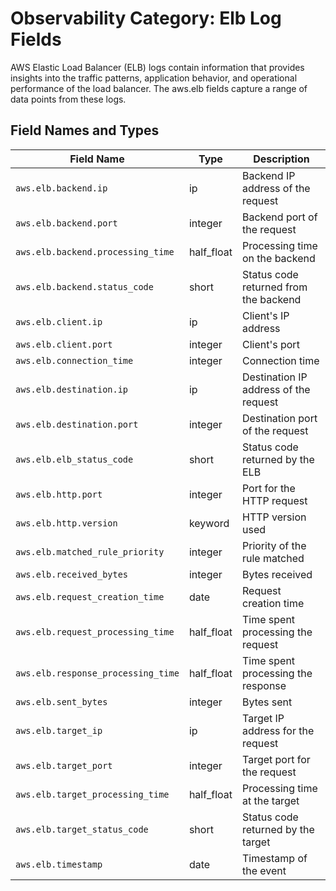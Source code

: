 # Observability Category: Elb Log Fields

AWS Elastic Load Balancer (ELB) logs contain information that provides insights into the traffic patterns, application behavior, and operational performance of the load balancer. The aws.elb fields capture a range of data points from these logs.

## Field Names and Types

| Field Name                         | Type         | Description |
|------------------------------------|--------------|-------------|
| `aws.elb.backend.ip`               | ip           | Backend IP address of the request |
| `aws.elb.backend.port`             | integer      | Backend port of the request |
| `aws.elb.backend.processing_time`  | half_float   | Processing time on the backend |
| `aws.elb.backend.status_code`      | short        | Status code returned from the backend |
| `aws.elb.client.ip`                | ip           | Client's IP address |
| `aws.elb.client.port`              | integer      | Client's port |
| `aws.elb.connection_time`          | integer      | Connection time |
| `aws.elb.destination.ip`           | ip           | Destination IP address of the request |
| `aws.elb.destination.port`         | integer      | Destination port of the request |
| `aws.elb.elb_status_code`          | short        | Status code returned by the ELB |
| `aws.elb.http.port`                | integer      | Port for the HTTP request |
| `aws.elb.http.version`             | keyword      | HTTP version used |
| `aws.elb.matched_rule_priority`    | integer      | Priority of the rule matched |
| `aws.elb.received_bytes`           | integer      | Bytes received |
| `aws.elb.request_creation_time`    | date         | Request creation time |
| `aws.elb.request_processing_time`  | half_float   | Time spent processing the request |
| `aws.elb.response_processing_time` | half_float   | Time spent processing the response |
| `aws.elb.sent_bytes`               | integer      | Bytes sent |
| `aws.elb.target_ip`                | ip           | Target IP address for the request |
| `aws.elb.target_port`              | integer      | Target port for the request |
| `aws.elb.target_processing_time`   | half_float   | Processing time at the target |
| `aws.elb.target_status_code`       | short        | Status code returned by the target |
| `aws.elb.timestamp`                | date         | Timestamp of the event |
